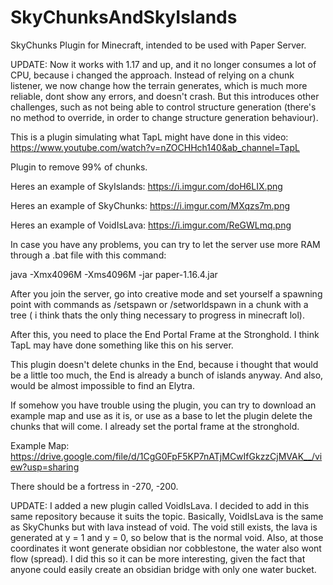 # SkyChunksAndSkyIslands
SkyChunks Plugin for Minecraft, intended to be used with Paper Server.

UPDATE: Now it works with 1.17 and up, and it no longer consumes a lot of CPU, because i changed the approach. Instead of relying on a chunk listener, we now change how the terrain generates, which is much more reliable, dont show any errors, and doesn't crash. But this introduces other challenges, such as not being able to control structure generation (there's no method to override, in order to change structure generation behaviour).

This is a plugin simulating what TapL might have done in this video:  https://www.youtube.com/watch?v=nZOCHHch140&ab_channel=TapL

Plugin to remove 99% of chunks.

Heres an example of SkyIslands:  https://i.imgur.com/doH6LIX.png

Heres an example of SkyChunks: https://i.imgur.com/MXqzs7m.png

Heres an example of VoidIsLava: https://i.imgur.com/ReGWLmq.png

In case you have any problems, you can try to let the server use more RAM through a .bat file with this command:

java -Xmx4096M -Xms4096M -jar paper-1.16.4.jar

After you join the server, go into creative mode and set yourself a spawning point with commands as /setspawn or /setworldspawn in a chunk with a tree ( i think thats the only thing necessary to progress in minecraft lol).

After this, you need to place the End Portal Frame at the Stronghold. I think TapL may have done something like this on his server.

This plugin doesn't delete chunks in the End, because i thought that would be a little too much, the End is already a bunch of islands anyway. And also, would be almost impossible to find an Elytra.

If somehow you have trouble using the plugin, you can try to download an example map and use as it is, or use as a base to let the plugin delete the chunks that will come. I already set the portal frame at the stronghold.

Example Map: https://drive.google.com/file/d/1CgG0FpF5KP7nATjMCwIfGkzzCjMVAK__/view?usp=sharing

There should be a fortress in -270, -200.

UPDATE: I added a new plugin called VoidIsLava. I decided to add in this same repository because it suits the topic.
Basically, VoidIsLava is the same as SkyChunks but with lava instead of void. The void still exists, the lava is generated at y = 1 and y = 0, so below that is the normal void. Also, at those coordinates it wont generate obsidian nor cobblestone, the water also wont flow (spread). I did this so it can be more interesting, given the fact that anyone could easily create an obsidian bridge with only one water bucket.
